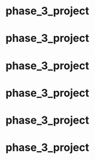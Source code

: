 # phase_3_project
# phase_3_project
# phase_3_project
# phase_3_project
# phase_3_project
# phase_3_project
